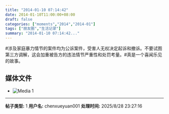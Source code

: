 ```yaml
---
title: "2014-01-10 07:14:42"
date: 2014-01-10T11:00:00+08:00
draft: false
categories: ["moments","2014","2014-01"]
tags: ["朋友圈","生活记录"]
summary: "2014-01-10 07:14:42..."
---
```


#涉及家庭暴力情节的案件均为公诉案件，受害人无权决定起诉和撤诉。不要试图第三方调解，这会加重被告方的违法情节严重性和处罚考量。#真是一个喜闻乐见的故事。

## 媒体文件

- ![Media 1](/Moments/photos/2014-01-10/201401100714420.jpg)

---

**帖子类型:** 1
**用户名:** chenxueyuan001
**处理时间:** 2025/8/28 23:27:16